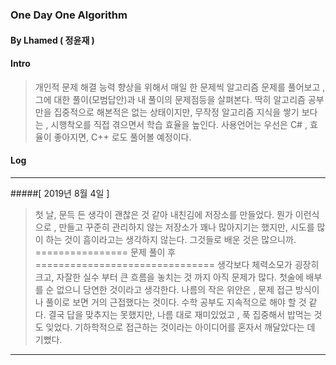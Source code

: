 ### One Day One Algorithm 

#### By Lhamed ( 정윤재 )

#### Intro 
> 개인적 문제 해결 능력 향상을 위해서 매일 한 문제씩 알고리즘 문제를 풀어보고 , 그에 대한 풀이(모범답안)과 내 풀이의 문제점등을 살펴본다. 
> 딱히 알고리즘 공부만을 집중적으로 해본적은 없는 상태이지만, 무작정 알고리즘 지식을 쌓기 보다는 , 시행착오를 직접 겪으면서 학습 효율을 높인다. 
> 사용언어는 우선은 C# , 효율이 좋아지면, C++ 로도 풀어볼 예정이다. 

#### Log
---------
#####[ 2019년 8월 4일 ]
> 첫 날, 문득 든 생각이 괜찮은 것 같아 내친김에 저장소를 만들었다. 
> 뭔가 이런식으로 , 만들고 꾸준히 관리하지 않는 저장소가 꽤나 많아지기는 했지만, 
> 시도를 많이 하는 것이 흠이라고는 생각하지 않는다. 그것들로 배운 것은 많으니까. 
> ================ 문제 풀이 후 ===============================
> 생각보다 체력소모가 굉장히 크고, 자잘한 실수 부터 큰 흐름을 놓치는 것 까지 
> 아직 문제가 많다. 첫술에 배부를 순 없으니 당연한 것이라고 생각한다. 
> 나름의 작은 위안은 , 문제 접근 방식이나 풀이로 보면 거의 근접했다는 것이다. 
> 수학 공부도 지속적으로 해야 할 것 같다. 결국 답을 맞추지는 못했지만, 
> 나름 대로 재미있었고 , 푹 집중해서 밥먹는 것도 잊었다. 
> 기하학적으로 접근하는 것이라는 아이디어를 혼자서 깨달았다는 데 기뻤다. 
----------